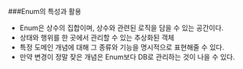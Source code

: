 ###Enum의 특성과 활용 
* Enum은 상수의 집합이며, 상수와 관련된 로직을 담을 수 있는 공간이다. 
* 상태와 행위를 한 곳에서 관리할 수 있는 추상화된 객체 
* 특정 도메인 개념에 대해 그 종류와 기능을 명시적으로 표현해줄 수 있다. 
* 만약 변경이 정말 잦은 개념은 Enum보다 DB로 관리하는 것이 나을 수 있다.